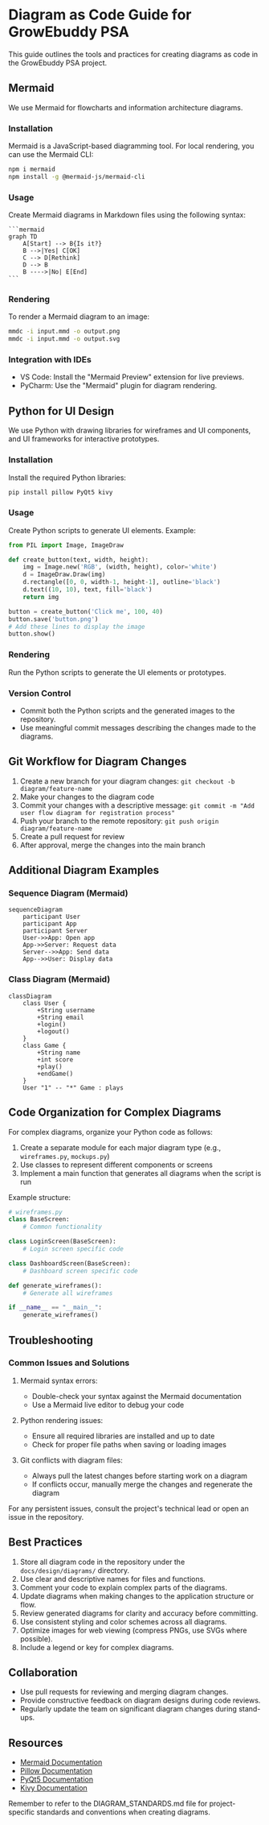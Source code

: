 # Diagram as Code Guide for GrowEbuddy PSA

This guide outlines the tools and practices for creating diagrams as code in the GrowEbuddy PSA project.

## Mermaid

We use Mermaid for flowcharts and information architecture diagrams.

### Installation

Mermaid is a JavaScript-based diagramming tool. For local rendering, you can use the Mermaid CLI:

```bash
npm i mermaid 
npm install -g @mermaid-js/mermaid-cli
```
### Usage

Create Mermaid diagrams in Markdown files using the following syntax:

    ```mermaid
    graph TD
        A[Start] --> B{Is it?}
        B -->|Yes| C[OK]
        C --> D[Rethink]
        D --> B
        B ---->|No| E[End]
    ```

### Rendering

To render a Mermaid diagram to an image:

```bash
mmdc -i input.mmd -o output.png
mmdc -i input.mmd -o output.svg
```
### Integration with IDEs

- VS Code: Install the "Mermaid Preview" extension for live previews.
- PyCharm: Use the "Mermaid" plugin for diagram rendering.

## Python for UI Design

We use Python with drawing libraries for wireframes and UI components, and UI frameworks for interactive prototypes.

### Installation

Install the required Python libraries:

```bash
pip install pillow PyQt5 kivy
```

### Usage

Create Python scripts to generate UI elements. Example:

```python
from PIL import Image, ImageDraw

def create_button(text, width, height):
    img = Image.new('RGB', (width, height), color='white')
    d = ImageDraw.Draw(img)
    d.rectangle([0, 0, width-1, height-1], outline='black')
    d.text((10, 10), text, fill='black')
    return img

button = create_button('Click me', 100, 40)
button.save('button.png')
# Add these lines to display the image
button.show()
```

### Rendering

Run the Python scripts to generate the UI elements or prototypes.

### Version Control

- Commit both the Python scripts and the generated images to the repository.
- Use meaningful commit messages describing the changes made to the diagrams.

## Git Workflow for Diagram Changes

1. Create a new branch for your diagram changes: `git checkout -b diagram/feature-name`
2. Make your changes to the diagram code
3. Commit your changes with a descriptive message: `git commit -m "Add user flow diagram for registration process"`
4. Push your branch to the remote repository: `git push origin diagram/feature-name`
5. Create a pull request for review
6. After approval, merge the changes into the main branch

## Additional Diagram Examples

### Sequence Diagram (Mermaid)

```mermaid
sequenceDiagram
    participant User
    participant App
    participant Server
    User->>App: Open app
    App->>Server: Request data
    Server-->>App: Send data
    App-->>User: Display data
```

### Class Diagram (Mermaid)

```mermaid
classDiagram
    class User {
        +String username
        +String email
        +login()
        +logout()
    }
    class Game {
        +String name
        +int score
        +play()
        +endGame()
    }
    User "1" -- "*" Game : plays
```

## Code Organization for Complex Diagrams

For complex diagrams, organize your Python code as follows:

1. Create a separate module for each major diagram type (e.g., `wireframes.py`, `mockups.py`)
2. Use classes to represent different components or screens
3. Implement a main function that generates all diagrams when the script is run

Example structure:

```python
# wireframes.py
class BaseScreen:
    # Common functionality

class LoginScreen(BaseScreen):
    # Login screen specific code

class DashboardScreen(BaseScreen):
    # Dashboard screen specific code

def generate_wireframes():
    # Generate all wireframes

if __name__ == "__main__":
    generate_wireframes()
```

## Troubleshooting

### Common Issues and Solutions

1. Mermaid syntax errors:
   - Double-check your syntax against the Mermaid documentation
   - Use a Mermaid live editor to debug your code

2. Python rendering issues:
   - Ensure all required libraries are installed and up to date
   - Check for proper file paths when saving or loading images

3. Git conflicts with diagram files:
   - Always pull the latest changes before starting work on a diagram
   - If conflicts occur, manually merge the changes and regenerate the diagram

For any persistent issues, consult the project's technical lead or open an issue in the repository.

## Best Practices

1. Store all diagram code in the repository under the `docs/design/diagrams/` directory.
2. Use clear and descriptive names for files and functions.
3. Comment your code to explain complex parts of the diagrams.
4. Update diagrams when making changes to the application structure or flow.
5. Review generated diagrams for clarity and accuracy before committing.
6. Use consistent styling and color schemes across all diagrams.
7. Optimize images for web viewing (compress PNGs, use SVGs where possible).
8. Include a legend or key for complex diagrams.

## Collaboration

- Use pull requests for reviewing and merging diagram changes.
- Provide constructive feedback on diagram designs during code reviews.
- Regularly update the team on significant diagram changes during stand-ups.

## Resources

- [Mermaid Documentation](https://mermaid-js.github.io/mermaid/#/)
- [Pillow Documentation](https://pillow.readthedocs.io/en/stable/)
- [PyQt5 Documentation](https://www.riverbankcomputing.com/static/Docs/PyQt5/)
- [Kivy Documentation](https://kivy.org/doc/stable/)

Remember to refer to the DIAGRAM_STANDARDS.md file for project-specific standards and conventions when creating diagrams.
